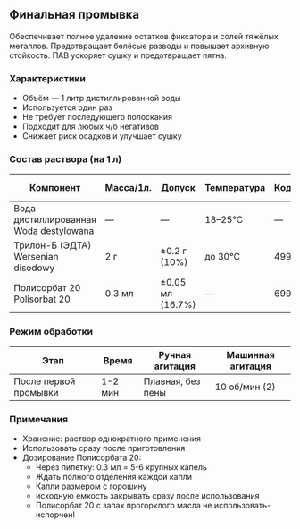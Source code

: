 ## Финальная промывка

Обеспечивает полное удаление остатков фиксатора и солей тяжёлых металлов.
Предотвращает белёсые разводы и повышает архивную стойкость.
ПАВ ускоряет сушку и предотвращает пятна.

### Характеристики
- Объём — 1 литр дистиллированной воды
- Используется один раз
- Не требует последующего полоскания
- Подходит для любых ч/б негативов
- Снижает риск осадков и улучшает сушку

### Состав раствора (на 1 л)

| Компонент                                      | Масса/1л. | Допуск                | Температура | Код | Порядок введения         |
|------------------------------------------------|-----------|------------------------|-------------|-----|--------------------------|
| Вода дистиллированная<br/>Woda destylowana     | —         | —                     | 18–25°C     | —   | Основа раствора          |
| Трилон-Б (ЭДТА)<br/>Wersenian disodowy         | 2 г       | ±0.2 г (10%)          | до 30°C     | 499 | Растворить полностью     |
| Полисорбат 20<br/>Polisorbat 20                | 0.3 мл    | ±0.05 мл (16.7%)      | —           | 699 | В готовый раствор        |

### Режим обработки

| Этап                  | Время    | Ручная агитация   | Машинная агитация |
|-----------------------|----------|-------------------|-------------------|
| После первой промывки | 1-2 мин | Плавная, без пены  | 10 об/мин (2)     |

### Примечания
- Хранение: раствор однократного применения
- Использовать сразу после приготовления
- Дозирование Полисорбата 20:
    - Через пипетку: 0.3 мл = 5-6 крупных капель
    - Ждать полного отделения каждой капли
    - Капли размером с горошину
    - исходную емкость закрывать сразу после использования
    - Полисорбат 20 с запах прогорклого масла не использовать- испорчен!
